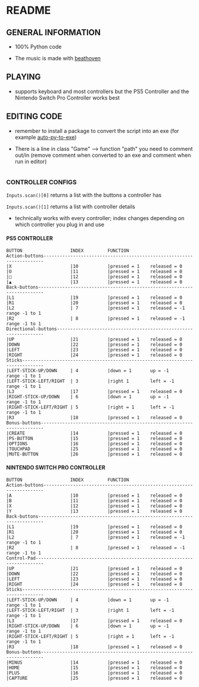 # README

## GENERAL INFORMATION

- 100% Python code

- The music is made with [beathoven](https://www.beatoven.ai)

## PLAYING

- supports keyboard and most controllers but the PS5 Controller and the Nintendo Switch Pro Controller works best

## EDITING CODE

- remember to install a package to convert the script into an exe (for example [auto-py-to-exe](https://pypi.org/project/auto-py-to-exe/))

- There is a line in class "Game" --> function "path" you need to comment out/in (remove comment when converted to an exe and comment when run in editor)

```parentDirectory = os.path.join(parentDirectory, "game")
```

### CONTROLLER CONFIGS

```Inputs.scan()[0]```
returns a list with the buttons a controller has

```Inputs.scan()[1]```
returns a list with controller details

- technically works with every controller; index changes depending on which controller you plug in and use

#### PS5 CONTROLLER

```PS5 Controller
BUTTON                  INDEX         FUNCTION
Action-buttons----------------------------------------------------------------------
|X                      |10           |pressed = 1    released = 0
|O                      |11           |pressed = 1    released = 0
|□                      |12           |pressed = 1    released = 0
|▲                      |13           |pressed = 1    released = 0
Back-buttons------------------------------------------------------------------------
|L1                     |19           |pressed = 1    released = 0
|R1                     |20           |pressed = 1    released = 0
|L2                     | 7           |pressed = 1    released = -1  range -1 to 1
|R2                     | 8           |pressed = 1    released = -1  range -1 to 1
Directional-buttons-----------------------------------------------------------------
|UP                     |21           |pressed = 1    released = 0
|DOWN                   |22           |pressed = 1    released = 0
|LEFT                   |23           |pressed = 1    released = 0
|RIGHT                  |24           |pressed = 1    released = 0
Sticks------------------------------------------------------------------------------
|LEFT-STICK-UP/DOWN     | 4           |down = 1       up = -1        range -1 to 1
|LEFT-STICK-LEFT/RIGHT  | 3           |right 1        left = -1      range -1 to 1
|L3                     |17           |pressed = 1    released = 0
|RIGHT-STICK-UP/DOWN    | 6           |down = 1       up = -1        range -1 to 1
|RIGHT-STICK-LEFT/RIGHT | 5           |right = 1      left = -1      range -1 to 1
|R3                     |18           |pressed = 1    released = 0
Bonus-buttons-----------------------------------------------------------------------
|CREATE                 |14           |pressed = 1    released = 0
|PS-BUTTON              |15           |pressed = 1    released = 0
|OPTIONS                |16           |pressed = 1    released = 0
|TOUCHPAD               |25           |pressed = 1    released = 0
|MUTE-BUTTON            |26           |pressed = 1    released = 0
```

#### NINTENDO SWITCH PRO CONTROLLER

```Nintendo Switch Pro Controller
BUTTON                  INDEX         FUNCTION
Action-buttons----------------------------------------------------------------------
|A                      |10           |pressed = 1    released = 0
|B                      |11           |pressed = 1    released = 0
|X                      |12           |pressed = 1    released = 0
|Y                      |13           |pressed = 1    released = 0
Back-buttons------------------------------------------------------------------------
|L1                     |19           |pressed = 1    released = 0
|R1                     |20           |pressed = 1    released = 0
|L2                     | 7           |pressed = 1    released = -1  range -1 to 1
|R2                     | 8           |pressed = 1    released = -1  range -1 to 1
Control-Pad-------------------------------------------------------------------------
|UP                     |21           |pressed = 1    released = 0
|DOWN                   |22           |pressed = 1    released = 0
|LEFT                   |23           |pressed = 1    released = 0
|RIGHT                  |24           |pressed = 1    released = 0
Sticks------------------------------------------------------------------------------
|LEFT-STICK-UP/DOWN     | 4           |down = 1       up = -1        range -1 to 1
|LEFT-STICK-LEFT/RIGHT  | 3           |right 1        left = -1      range -1 to 1
|L3                     |17           |pressed = 1    released = 0
|RIGHT-STICK-UP/DOWN    | 6           |down = 1       up = -1        range -1 to 1
|RIGHT-STICK-LEFT/RIGHT | 5           |right = 1      left = -1      range -1 to 1
|R3                     |18           |pressed = 1    released = 0
Bonus-buttons-----------------------------------------------------------------------
|MINUS                  |14           |pressed = 1    released = 0
|HOME                   |15           |pressed = 1    released = 0
|PLUS                   |16           |pressed = 1    released = 0
|CAPTURE                |25           |pressed = 1    released = 0
```

